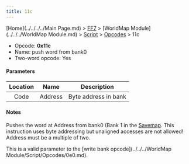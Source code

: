 ```yaml
---
title: 11c
---
```


[Home](../../../../Main Page.md) > [FF7](../../../../FF7.md) > [WorldMap Module](../../../WorldMap Module.md) > [Script](../../Script.md) > [Opcodes](../Opcodes.md) > 11c

-   Opcode: **0x11c**
-   Name: push word from bank0
-   Two-word opcode: Yes

#### Parameters

| Location |  Name   |     Description      |
|:--------:|:-------:|:--------------------:|
|   Code   | Address | Byte address in bank |

#### Notes

Pushes the word at Address from bank0 (Bank 1 in the [Savemap](../../../Savemap.md). This instruction uses byte addressing but unaligned accesses are not allowed! Address must be a multiple of two.

This is a valid parameter to the [write bank opcode](../../../WorldMap Module/Script/Opcodes/0e0.md).
